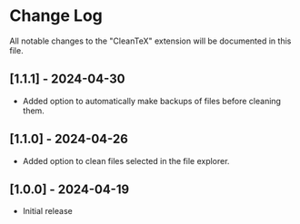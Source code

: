 # Change Log

All notable changes to the "CleanTeX" extension will be documented in this file.

## [1.1.1] - 2024-04-30

- Added option to automatically make backups of files before cleaning them.

## [1.1.0] - 2024-04-26

- Added option to clean files selected in the file explorer.

## [1.0.0] - 2024-04-19

- Initial release
